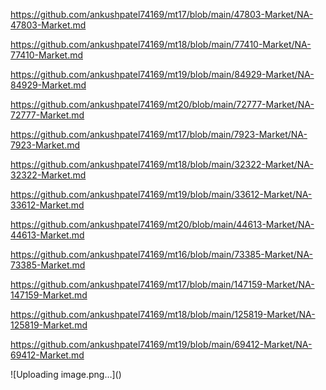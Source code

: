 <p><a href="https://github.com/ankushpatel74169/mt17/blob/main/47803-Market/NA-47803-Market.md">https://github.com/ankushpatel74169/mt17/blob/main/47803-Market/NA-47803-Market.md</a></p><p><a href="https://github.com/ankushpatel74169/mt18/blob/main/77410-Market/NA-77410-Market.md">https://github.com/ankushpatel74169/mt18/blob/main/77410-Market/NA-77410-Market.md</a></p><p><a href="https://github.com/ankushpatel74169/mt19/blob/main/84929-Market/NA-84929-Market.md">https://github.com/ankushpatel74169/mt19/blob/main/84929-Market/NA-84929-Market.md</a></p><p><a href="https://github.com/ankushpatel74169/mt20/blob/main/72777-Market/NA-72777-Market.md">https://github.com/ankushpatel74169/mt20/blob/main/72777-Market/NA-72777-Market.md</a></p><p><a href="https://github.com/ankushpatel74169/mt17/blob/main/7923-Market/NA-7923-Market.md">https://github.com/ankushpatel74169/mt17/blob/main/7923-Market/NA-7923-Market.md</a></p><p><a href="https://github.com/ankushpatel74169/mt18/blob/main/32322-Market/NA-32322-Market.md">https://github.com/ankushpatel74169/mt18/blob/main/32322-Market/NA-32322-Market.md</a></p><p><a href="https://github.com/ankushpatel74169/mt19/blob/main/33612-Market/NA-33612-Market.md">https://github.com/ankushpatel74169/mt19/blob/main/33612-Market/NA-33612-Market.md</a></p><p><a href="https://github.com/ankushpatel74169/mt20/blob/main/44613-Market/NA-44613-Market.md">https://github.com/ankushpatel74169/mt20/blob/main/44613-Market/NA-44613-Market.md</a></p><p><a href="https://github.com/ankushpatel74169/mt16/blob/main/73385-Market/NA-73385-Market.md">https://github.com/ankushpatel74169/mt16/blob/main/73385-Market/NA-73385-Market.md</a></p><p><a href="https://github.com/ankushpatel74169/mt17/blob/main/147159-Market/NA-147159-Market.md">https://github.com/ankushpatel74169/mt17/blob/main/147159-Market/NA-147159-Market.md</a></p><p><a href="https://github.com/ankushpatel74169/mt18/blob/main/125819-Market/NA-125819-Market.md">https://github.com/ankushpatel74169/mt18/blob/main/125819-Market/NA-125819-Market.md</a></p><p><a href="https://github.com/ankushpatel74169/mt19/blob/main/69412-Market/NA-69412-Market.md">https://github.com/ankushpatel74169/mt19/blob/main/69412-Market/NA-69412-Market.md</a></p>
![Uploading image.png…]()
